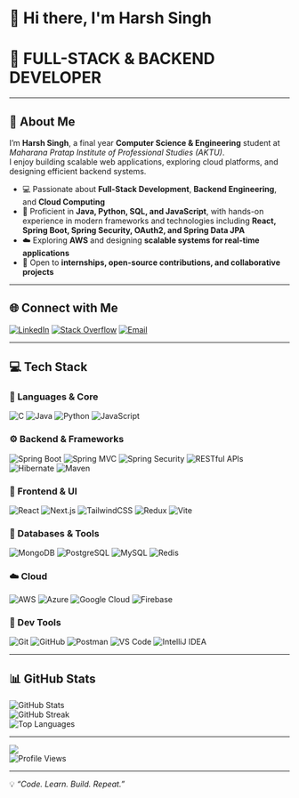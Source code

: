 # 👋 Hi there, I'm Harsh Singh  

# 🚀 **FULL-STACK & BACKEND DEVELOPER**  

---

## 💫 About Me  
I’m **Harsh Singh**, a final year **Computer Science & Engineering** student at *Maharana Pratap Institute of Professional Studies (AKTU)*.  
I enjoy building scalable web applications, exploring cloud platforms, and designing efficient backend systems.

- 💻 Passionate about **Full-Stack Development**, **Backend Engineering**, and **Cloud Computing**  
- 🧠 Proficient in **Java, Python, SQL, and JavaScript**, with hands-on experience in modern frameworks and technologies including **React, Spring Boot, Spring Security, OAuth2, and Spring Data JPA**  
- ☁️ Exploring **AWS** and designing **scalable systems for real-time applications**  
- 🤝 Open to **internships, open-source contributions, and collaborative projects**


---

## 🌐 Connect with Me  
[![LinkedIn](https://img.shields.io/badge/LinkedIn-%230077B5.svg?logo=linkedin&logoColor=white)](https://www.linkedin.com/in/harsh-singh-830835250)
[![Stack Overflow](https://img.shields.io/badge/-Stackoverflow-FE7A16?logo=stack-overflow&logoColor=white)](https://stackoverflow.com/users/31314549)
[![Email](https://img.shields.io/badge/Email-D14836?logo=gmail&logoColor=white)](mailto:Harshsinghlo737@gmail.com)

---

## 💻 Tech Stack  

### 🧩 Languages & Core
![C](https://img.shields.io/badge/C-%2300599C.svg?style=for-the-badge&logo=c&logoColor=white)
![Java](https://img.shields.io/badge/Java-%23ED8B00.svg?style=for-the-badge&logo=openjdk&logoColor=white)
![Python](https://img.shields.io/badge/Python-3776AB.svg?style=for-the-badge&logo=python&logoColor=ffdd54)
![JavaScript](https://img.shields.io/badge/JavaScript-%23323330.svg?style=for-the-badge&logo=javascript&logoColor=%23F7DF1E)

### ⚙️ Backend & Frameworks  
![Spring Boot](https://img.shields.io/badge/Spring%20Boot-6DB33F?style=for-the-badge&logo=springboot&logoColor=white) 
![Spring MVC](https://img.shields.io/badge/Spring%20MVC-6DB33F?style=for-the-badge&logo=spring&logoColor=white) 
![Spring Security](https://img.shields.io/badge/Spring%20Security-6DB33F?style=for-the-badge&logo=springsecurity&logoColor=white) 
![RESTful APIs](https://img.shields.io/badge/RESTful%20APIs-007EC6?style=for-the-badge&logo=rest&logoColor=white) 
![Hibernate](https://img.shields.io/badge/Hibernate-5C7A1F?style=for-the-badge&logo=hibernate&logoColor=white) 
![Maven](https://img.shields.io/badge/Maven-C71A36?style=for-the-badge&logo=apache-maven&logoColor=white)



### 🧠 Frontend & UI
![React](https://img.shields.io/badge/React-%2320232a.svg?style=for-the-badge&logo=react&logoColor=%2361DAFB)
![Next.js](https://img.shields.io/badge/Next.js-black?style=for-the-badge&logo=next.js&logoColor=white)
![TailwindCSS](https://img.shields.io/badge/TailwindCSS-%2338B2AC.svg?style=for-the-badge&logo=tailwind-css&logoColor=white)
![Redux](https://img.shields.io/badge/Redux-%23593d88.svg?style=for-the-badge&logo=redux&logoColor=white)
![Vite](https://img.shields.io/badge/Vite-%23646CFF.svg?style=for-the-badge&logo=vite&logoColor=white)

### 🧰 Databases & Tools
![MongoDB](https://img.shields.io/badge/MongoDB-%234ea94b.svg?style=for-the-badge&logo=mongodb&logoColor=white)
![PostgreSQL](https://img.shields.io/badge/PostgreSQL-%23316192.svg?style=for-the-badge&logo=postgresql&logoColor=white)
![MySQL](https://img.shields.io/badge/MySQL-4479A1.svg?style=for-the-badge&logo=mysql&logoColor=white)
![Redis](https://img.shields.io/badge/Redis-%23DD0031.svg?style=for-the-badge&logo=redis&logoColor=white)

### ☁️ Cloud 
![AWS](https://img.shields.io/badge/AWS-%23FF9900.svg?style=for-the-badge&logo=amazon-aws&logoColor=white)
![Azure](https://img.shields.io/badge/Azure-%230072C6.svg?style=for-the-badge&logo=microsoftazure&logoColor=white)
![Google Cloud](https://img.shields.io/badge/Google%20Cloud-%234285F4.svg?style=for-the-badge&logo=google-cloud&logoColor=white)
![Firebase](https://img.shields.io/badge/Firebase-%23039BE5.svg?style=for-the-badge&logo=firebase)


### 🧩 Dev Tools
![Git](https://img.shields.io/badge/Git-%23F05033.svg?style=for-the-badge&logo=git&logoColor=white)
![GitHub](https://img.shields.io/badge/GitHub-%23121011.svg?style=for-the-badge&logo=github&logoColor=white)
![Postman](https://img.shields.io/badge/Postman-FF6C37?style=for-the-badge&logo=postman&logoColor=white)
![VS Code](https://img.shields.io/badge/VS%20Code-007ACC.svg?style=for-the-badge&logo=visualstudiocode&logoColor=white)
![IntelliJ IDEA](https://img.shields.io/badge/IntelliJ%20IDEA-%23000000.svg?style=for-the-badge&logo=intellij-idea&logoColor=white)

---

## 📊 GitHub Stats

![GitHub Stats](https://github-readme-stats.vercel.app/api?username=Harsh-Singh737&theme=github_dark&hide_border=false&include_all_commits=true&count_private=true)  
![GitHub Streak](https://github-readme-streak-stats.herokuapp.com/?user=Harsh-Singh737&theme=dark&hide_border=false)  
![Top Languages](https://github-readme-stats.vercel.app/api/top-langs/?username=Harsh-Singh737&theme=github_dark&hide_border=false&layout=compact)


---

[![](https://visitcount.itsvg.in/api?id=Harsh-Singh737&icon=0&color=0)](https://visitcount.itsvg.in)  
![Profile Views](https://komarev.com/ghpvc/?username=Harsh-Singh737&label=Profile%20Views&color=0e75b6&style=flat)

---
💡 *“Code. Learn. Build. Repeat.”*  
